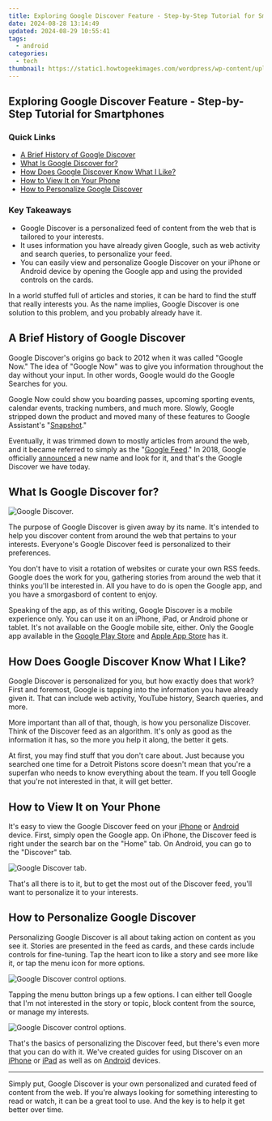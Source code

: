 ```yaml
---
title: Exploring Google Discover Feature - Step-by-Step Tutorial for Smartphones
date: 2024-08-28 13:14:49
updated: 2024-08-29 10:55:41
tags:
  - android
categories:
  - tech
thumbnail: https://static1.howtogeekimages.com/wordpress/wp-content/uploads/2023/09/52862440174_ebbd7ec4c8_o.jpg
---
```


## Exploring Google Discover Feature - Step-by-Step Tutorial for Smartphones

### Quick Links

* [A Brief History of Google Discover](https://youtube-videos.techidaily.com/incorporating-visual-media-into-free-writings/)
* [What Is Google Discover for?](https://some-tips.techidaily.com/new-unleashing-the-power-of-edit-in-tiktok-video-creation/)
* [How Does Google Discover Know What I Like?](https://android-unlock.techidaily.com/how-to-unlock-vivo-y77t-phone-pattern-lock-without-factory-reset-by-drfone-android/)
* [How to View It on Your Phone](https://fake-location.techidaily.com/ispoofer-is-not-working-on-lava-storm-5g-fixed-drfone-by-drfone-virtual-android/)
* [How to Personalize Google Discover](https://remote-screen-capture.techidaily.com/the-best-compact-audio-capturers-for-ipads-and-macs-for-2024/)

### Key Takeaways

* Google Discover is a personalized feed of content from the web that is tailored to your interests.
* It uses information you have already given Google, such as web activity and search queries, to personalize your feed.
* You can easily view and personalize Google Discover on your iPhone or Android device by opening the Google app and using the provided controls on the cards.

 In a world stuffed full of articles and stories, it can be hard to find the stuff that really interests you. As the name implies, Google Discover is one solution to this problem, and you probably already have it.

##  A Brief History of Google Discover

 Google Discover's origins go back to 2012 when it was called "Google Now." The idea of "Google Now" was to give you information throughout the day without your input. In other words, Google would do the Google Searches for you.

 Google Now could show you boarding passes, upcoming sporting events, calendar events, tracking numbers, and much more. Slowly, Google stripped down the product and moved many of these features to Google Assistant's "[Snapshot](https://youtube-tips.techidaily.com/024-approved-flexibility-in-viewing-with-youtube-tv-options/)."

 Eventually, it was trimmed down to mostly articles from around the web, and it became referred to simply as the "[Google Feed](https://www.blog.google/products/search/feed-your-need-know/)." In 2018, Google officially [announced](https://blog.google/products/search/introducing-google-discover/) a new name and look for it, and that's the Google Discover we have today.

##  What Is Google Discover for?

![Google Discover.](https://static1.howtogeekimages.com/wordpress/wp-content/uploads/2023/12/screenshot_2023-12-11-17-00-29-62_680d03679600f7af0b4c700c6b270fe7.jpg) 

 The purpose of Google Discover is given away by its name. It's intended to help you discover content from around the web that pertains to your interests. Everyone's Google Discover feed is personalized to their preferences.

 You don't have to visit a rotation of websites or curate your own RSS feeds. Google does the work for you, gathering stories from around the web that it thinks you'll be interested in. All you have to do is open the Google app, and you have a smorgasbord of content to enjoy.

 Speaking of the app, as of this writing, Google Discover is a mobile experience only. You can use it on an iPhone, iPad, or Android phone or tablet. It's not available on the Google mobile site, either. Only the Google app available in the [Google Play Store](https://www.anrdoezrs.net/links/3607085/type/dlg/sid/UUhtgUeUpU210138/https://play.google.com/store/apps/details?id=com.google.android.googlequicksearchbox) and [Apple App Store](https://apps.apple.com/us/app/google/id284815942) has it.

##  How Does Google Discover Know What I Like?

 Google Discover is personalized for you, but how exactly does that work? First and foremost, Google is tapping into the information you have already given it. That can include web activity, YouTube history, Search queries, and more.

 More important than all of that, though, is how you personalize Discover. Think of the Discover feed as an algorithm. It's only as good as the information it has, so the more you help it along, the better it gets.

 At first, you may find stuff that you don't care about. Just because you searched one time for a Detroit Pistons score doesn't mean that you're a superfan who needs to know everything about the team. If you tell Google that you're not interested in that, it will get better.

##  How to View It on Your Phone

 It's easy to view the Google Discover feed on your [iPhone](https://apps.apple.com/us/app/google/id284815942?at=1010l392g) or [Android](https://www.anrdoezrs.net/links/3607085/type/dlg/sid/UUhtgUeUpU210138/https://play.google.com/store/apps/details?id=com.google.android.googlequicksearchbox) device. First, simply open the Google app. On iPhone, the Discover feed is right under the search bar on the "Home" tab. On Android, you can go to the "Discover" tab.

![Google Discover tab.](https://static1.howtogeekimages.com/wordpress/wp-content/uploads/2023/12/screenshot_2023-12-11-17-00-55-84_680d03679600f7af0b4c700c6b270fe7.jpg) 

 That's all there is to it, but to get the most out of the Discover feed, you'll want to personalize it to your interests.

##  How to Personalize Google Discover

 Personalizing Google Discover is all about taking action on content as you see it. Stories are presented in the feed as cards, and these cards include controls for fine-tuning. Tap the heart icon to like a story and see more like it, or tap the menu icon for more options.

![Google Discover control options.](https://static1.howtogeekimages.com/wordpress/wp-content/uploads/2023/12/2023-12-11_17-04-50.jpg) 

 Tapping the menu button brings up a few options. I can either tell Google that I'm not interested in the story or topic, block content from the source, or manage my interests.

![Google Discover control options.](https://static1.howtogeekimages.com/wordpress/wp-content/uploads/2023/12/screenshot_2023-12-11-17-01-01-65_680d03679600f7af0b4c700c6b270fe7.jpg) 

 That's the basics of personalizing the Discover feed, but there's even more that you can do with it. We've created guides for using Discover on an [iPhone](https://visual-screen-recording.techidaily.com/new-in-2024-capturing-adventure-top-5-methods-for-screening-minecraft-on-apple-machines/) or [iPad](https://visual-screen-recording.techidaily.com/new-in-2024-capturing-adventure-top-5-methods-for-screening-minecraft-on-apple-machines/) as well as on [Android](https://facebook-video-content.techidaily.com/become-a-biography-guru-top-tips-for-standout-bios-on-facebook-for-2024/) devices.

---

 Simply put, Google Discover is your own personalized and curated feed of content from the web. If you're always looking for something interesting to read or watch, it can be a great tool to use. And the key is to help it get better over time.

<ins class="adsbygoogle"
     style="display:block"
     data-ad-format="autorelaxed"
     data-ad-client="ca-pub-7571918770474297"
     data-ad-slot="1223367746"></ins>



<ins class="adsbygoogle"
     style="display:block"
     data-ad-client="ca-pub-7571918770474297"
     data-ad-slot="8358498916"
     data-ad-format="auto"
     data-full-width-responsive="true"></ins>
